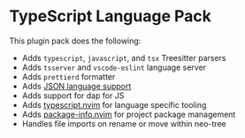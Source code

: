 # TypeScript Language Pack

This plugin pack does the following:

- Adds `typescript`, `javascript`, and `tsx` Treesitter parsers
- Adds `tsserver` and `vscode-eslint` language server
- Adds `prettierd` formatter
- Adds [JSON language support](../json)
- Adds support for dap for JS
- Adds [typescript.nvim](https://github.com/jose-elias-alvarez/typescript.nvim) for language specific tooling
- Adds [package-info.nvim](https://github.com/vuki656/package-info.nvim) for project package management
- Handles file imports on rename or move within neo-tree
